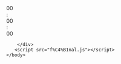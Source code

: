 <!DOCTYPE html>  
<html lang = "en">  
<head>
   
   
   <meta name="viewport" content="width=device-width">
     <link rel="stylesheet" href="f%C4%B1nal.css">
<title> Download </title>  
 
  
</head>
    <body>
      <div class="clock">
        <div id="hour">00</div>
          <span>:</span>
          <div id="min">00</div>
          <span>:</span>
          <div id="sec">00</div>
         
        
        </div>
       <script src="f%C4%B1nal.js"></script>
    </body>
</html>  
